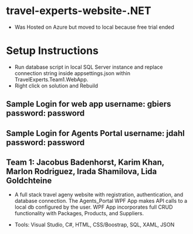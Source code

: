 # travel-experts-website-.NET
- Was Hosted on Azure but moved to local because free trial ended

# Setup Instructions
- Run database script in local SQL Server instance and replace connection string inside appsettings.json within TravelExperts.Team1.WebApp. 
- Right click on solution and Rebuild

## __Sample Login__ for web app username: gbiers password: password
## __Sample Login__ for Agents Portal username: jdahl password: password
## Team 1: Jacobus Badenhorst, Karim Khan, Marlon Rodriguez, Irada Shamilova, Lida Goldchteine

- A full stack travel ageny website with registration, authentication, and database connection. The Agents_Portal WPF App makes API calls to a local db configured by the user. WPF App incorporates full CRUD functionality with Packages, Products, and Suppliers.

- Tools: Visual Studio, C#, HTML, CSS/Boostrap, SQL, XAML, JSON
